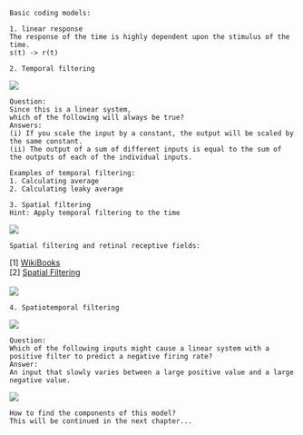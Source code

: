 ```
Basic coding models: 
```
```
1. linear response
The response of the time is highly dependent upon the stimulus of the time.
s(t) -> r(t)
```
```
2. Temporal filtering
```
![](http://geekresearchlab.net/coursera/neuro/simple-models-1.jpg)<br>
```
Question:
Since this is a linear system, 
which of the following will always be true?
Answers:
(i) If you scale the input by a constant, the output will be scaled by the same constant. 
(ii) The output of a sum of different inputs is equal to the sum of the outputs of each of the individual inputs.
```
```
Examples of temporal filtering:
1. Calculating average
2. Calculating leaky average
```
```
3. Spatial filtering
Hint: Apply temporal filtering to the time
```
![](http://geekresearchlab.net/coursera/neuro/simple-models-2.jpg)<br>
```
Spatial filtering and retinal receptive fields:
```
[1] <a href="http://en.wikibooks.org/wiki/Sensory_Systems/Visual_System#Signal_Processing">WikiBooks</a><br>
[2] <a href="http://docs.gimp.org/2.6/en/plug-in-dog.html">Spatial Filtering</a><br>
<br>
![](http://geekresearchlab.net/coursera/neuro/simple-models-3.jpg)<br>
```
4. Spatiotemporal filtering
```
![](http://geekresearchlab.net/coursera/neuro/simple-models-4.jpg)
```
Question:
Which of the following inputs might cause a linear system with a positive filter to predict a negative firing rate?
Answer:
An input that slowly varies between a large positive value and a large negative value.
```
![](http://geekresearchlab.net/coursera/neuro/simple-models-5.jpg)
<br>
```
How to find the components of this model?
This will be continued in the next chapter...
```
